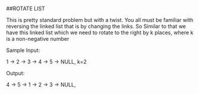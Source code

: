 ##ROTATE LIST

This is pretty standard problem but with a twist. You all must be familiar with reversing the linked list that is by changing the links. So
Similar to that we have this linked list which we need to rotate to the right by k places, where k is a non-negative number

Sample Input:

1 -> 2 -> 3 -> 4 -> 5 -> NULL, k=2

Output:
  
4 -> 5 -> 1 -> 2 -> 3 -> NULL,


